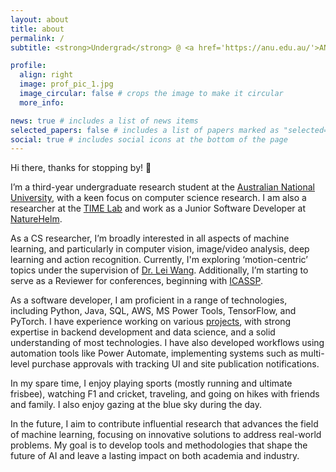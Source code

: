 ```yaml
---
layout: about
title: about
permalink: /
subtitle: <strong>Undergrad</strong> @ <a href='https://anu.edu.au/'>ANU</a> • <strong>ML Researcher</strong> @ <a href='https://time.anu.edu.au/'>TIME Lab</a> • <strong>Junior Software Developer</strong> @ <a href='https://naturehelm.com/'>NatureHelm</a> • live ⇄ learn ⇄ laugh

profile:
  align: right
  image: prof_pic_1.jpg
  image_circular: false # crops the image to make it circular
  more_info:

news: true # includes a list of news items
selected_papers: false # includes a list of papers marked as "selected={true}"
social: true # includes social icons at the bottom of the page
---
```


Hi there, thanks for stopping by! 👋

I’m a third-year undergraduate research student at the [Australian National University](https://anu.edu.au/), with a keen focus on computer science research. I am also a researcher at the [TIME Lab](https://time.anu.edu.au/) and work as a Junior Software Developer at [NatureHelm](https://naturehelm.com).

As a CS researcher, I’m broadly interested in all aspects of machine learning, and particularly in computer vision, image/video analysis, deep learning and action recognition. Currently, I'm exploring ‘motion-centric’ topics under the supervision of [Dr. Lei Wang](https://leiwangr.github.io/). Additionally, I’m starting to serve as a Reviewer for conferences, beginning with [ICASSP](https://2025.ieeeicassp.org/).

As a software developer, I am proficient in a range of technologies, including Python, Java, SQL, AWS, MS Power Tools, TensorFlow, and PyTorch. I have experience working on various [projects](/projects/), with strong expertise in backend development and data science, and a solid understanding of most technologies. I have also developed workflows using automation tools like Power Automate, implementing systems such as multi-level purchase approvals with tracking UI and site publication notifications.

In my spare time, I enjoy playing sports (mostly running and ultimate frisbee), watching F1 and cricket, traveling, and going on hikes with friends and family. I also enjoy gazing at the blue sky during the day.

In the future, I aim to contribute influential research that advances the field of machine learning, focusing on innovative solutions to address real-world problems. My goal is to develop tools and methodologies that shape the future of AI and leave a lasting impact on both academia and industry.

<!-- *Curious about my username, AR4152? With ‘Arjun/ArjunRaj’ always taken, I had to come up with a unique set of characters - ‘A’ stands for Arjun, and ‘R’ stands for Raj. 41 is the hexadecimal-value of A, and 52 is the hexadecimal-value of R.* -->

